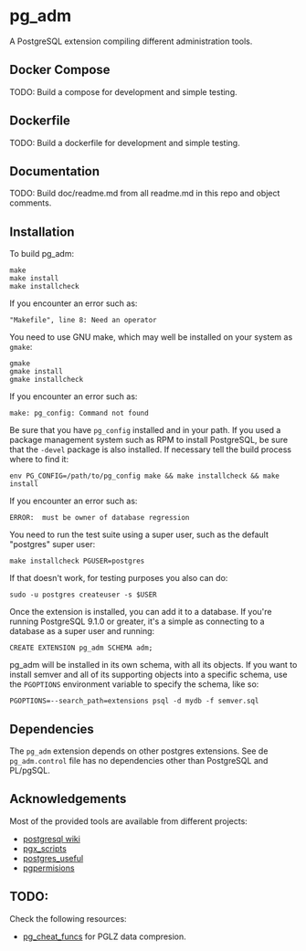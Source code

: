 # pg_adm

A PostgreSQL extension compiling different administration tools.


## Docker Compose

TODO: Build a compose for development and simple testing.

## Dockerfile

TODO: Build a dockerfile for development and simple testing.

## Documentation

TODO: Build doc/readme.md from all readme.md in this repo and object comments.


## Installation

To build pg_adm:

    make
    make install
    make installcheck

If you encounter an error such as:

    "Makefile", line 8: Need an operator

You need to use GNU make, which may well be installed on your system as
`gmake`:

    gmake
    gmake install
    gmake installcheck

If you encounter an error such as:

    make: pg_config: Command not found

Be sure that you have `pg_config` installed and in your path. If you used a
package management system such as RPM to install PostgreSQL, be sure that the
`-devel` package is also installed. If necessary tell the build process where
to find it:

    env PG_CONFIG=/path/to/pg_config make && make installcheck && make install

If you encounter an error such as:

    ERROR:  must be owner of database regression

You need to run the test suite using a super user, such as the default "postgres" super user:

    make installcheck PGUSER=postgres

If that doesn't work, for testing purposes you also can do:

    sudo -u postgres createuser -s $USER

Once the extension is installed, you can add it to a database. If you're running PostgreSQL 9.1.0 or greater, it's a simple as connecting to a database as a super user and running:

    CREATE EXTENSION pg_adm SCHEMA adm;

pg_adm will be installed in its own schema, with all its objects. If you want to install semver and all of its supporting objects into a specific schema, use the `PGOPTIONS` environment variable to specify the schema, like so:

    PGOPTIONS=--search_path=extensions psql -d mydb -f semver.sql

## Dependencies

The `pg_adm` extension depends on other postgres extensions. See de `pg_adm.control` file has no dependencies other than PostgreSQL and PL/pgSQL.


## Acknowledgements

Most of the provided tools are available from different projects:

- [postgresql wiki](https://wiki.postgresql.org)
- [pgx_scripts](https://github.com/pgexperts/pgx_scripts)
- [postgres_useful](https://github.com/eddienko/postgres/blob/master/utils/postgres_useful.sql)
- [pgpermisions](https://github.com/Gibheer/pgpermissions)



## TODO:

Check the following resources: 

- [pg_cheat_funcs](https://github.com/MasaoFujii/pg_cheat_funcs) for PGLZ data compresion.



